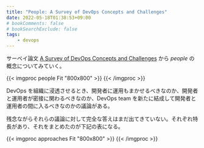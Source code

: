 ```yaml
---
title: "People: A Survey of DevOps Concepts and Challenges"
date: 2022-05-18T01:38:53+09:00
# bookComments: false
# bookSearchExclude: false
tags:
    - devops
---
```


サーベイ論文 [A Survey of DevOps Concepts and Challenges](https://arxiv.org/pdf/1909.05409.pdf) から _people_ の概念についてみていく。

{{< imgproc people Fit "800x800" >}}
{{< /imgproc >}}

DevOps を組織に浸透させるとき、開発者に運用もまかせるべきなのか、開発者と運用者が密接に関わるべきなのか、DevOps team を新たに結成して開発者と運用者の間に入るべきなのかの議論がある。

残念ながらそれらの議論に対して完全な答えはまだ出てきていない。それぞれ特長があり、それをまとめたのが下記の表になる。

{{< imgproc approaches Fit "800x800" >}}
{{< /imgproc >}}
